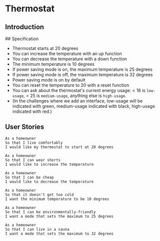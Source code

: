 # Thermostat

## Introduction

## Specification

* Thermostat starts at 20 degrees
* You can increase the temperature with an up function
* You can decrease the temperature with a down function
* The minimum temperature is 10 degrees
* If power saving mode is on, the maximum temperature is 25 degrees
* If power saving mode is off, the maximum temperature is 32 degrees
* Power saving mode is on by default
* You can reset the temperature to 20 with a reset function
* You can ask about the thermostat's current energy usage: < 18 is `low-usage`, < 25 is `medium-usage`, anything else is `high-usage`.
* (In the challenges where we add an interface, low-usage will be indicated with green, medium-usage indicated with black, high-usage indicated with red.)

## User Stories
```
As a homeowner
So that I live comfortably
I would like my thermostat to start at 20 degrees
```
```
As a homeowner
So that I can wear shorts
I would like to increase the temperature
```
```
As a homeowner
So that I can be cheap
I would like to decrease the temperature
```
```
As a homeowner
So that it doesn't get too cold
I want the minimum temperature to be 10 degrees
```
```
As a homeowner
So that I can be environmentally-friendly
I want a mode that sets the maximum to 25 degrees
```
```
As a homeowner
So that I can live in a sauna
I want a mode that sets the maximum to 32 degrees
```